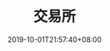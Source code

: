 ---
weight: 3
title: "交易所"
description: ""
date: 2019-10-01T21:57:40+08:00
lastmod: 2020-01-01T16:45:40+08:00
draft: false
ico: '<svg class="icon" aria-hidden="true"><use xlink:href="#icon-jiaohuan"></use></svg>'
navigation: ["交易所","去中心化交易所"]
hidePage: true
---